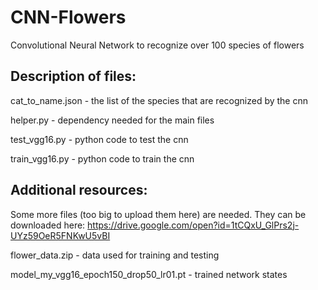 # CNN-Flowers
Convolutional Neural Network to recognize over 100 species of flowers

## Description of files:

cat_to_name.json - the list of the species that are recognized by the cnn

helper.py	- dependency needed for the main files

test_vgg16.py	- python code to test the cnn 

train_vgg16.py	- python code to train the cnn

## Additional resources:

Some more files (too big to upload them here) are needed. They can be downloaded here: https://drive.google.com/open?id=1tCQxU_GlPrs2j-UYz59OeR5FNKwU5vBI

flower_data.zip - data used for training and testing

model_my_vgg16_epoch150_drop50_lr01.pt - trained network states
